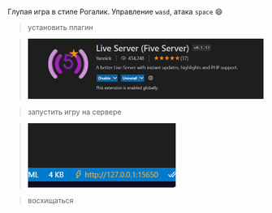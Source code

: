 Глупая игра в стиле Рогалик.
Управление `wasd`, атака `space`
:smile:

> установить плагин

> ![Плагин](https://github.com/OlegSMI/GameBagel/blob/main/SOURCE/1.png)

> запустить игру на сервере

> ![Запуск](https://github.com/OlegSMI/GameBagel/blob/main/SOURCE/2.png)

> восхищаться
